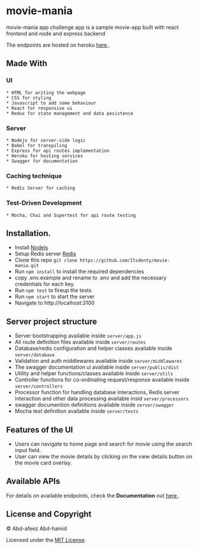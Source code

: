 # movie-mania

movie-mania app challenge app is a sample movie-app built with react frontend and node and express backend

The endpoints are hosted on heroku [ here ](https://movie-mania-20.herokuapp.com/api/v1/).

## Made With
  ### UI
    * HTML for writing the webpage
    * CSS for styling
    * Javascript to add some behaviour
    * React for responsive ui
    * Redux for state management and data pesistence
  
  ### Server
    * Nodejs for server-side logic
    * Babel for transpiling
    * Express for api routes implementation
    * Heroku for hosting services
    * Swagger for documentation

  ### Caching technique
    * Redis Server for caching
  
  ### Test-Driven Development
    * Mocha, Chai and Supertest for api route testing

## Installation.
  * Install [Nodejs](https://nodejs.org/en/download/)
  * Setup Redis server [Redis](https://redis.io/)
  * Clone this repo ``` git clone https://github.com/Itsdenty/movie-mania.git ```
  * Run ```npm install``` to install the required dependencies
  * copy .env.example and rename to .env and add the necessary credentials for each key.
  * Run ```npm test``` to fireup the tests
  * Run ```npm start``` to start the server
  * Navigate to http://localhost:3100

## Server project structure
  * Server bootstrapping available inside ```server/app.js```
  * All route definition files available inside ```server/routes```
  * Database/redis configuration and helper classes available inside ```server/database```
  * Validation and auth middlewares available inside ```server/middlewares```
  * The swagger documentation ui available inside ```server/public/dist```
  * Utility and helper functions/classes available inside ```server/utils```
  * Controller functions for co-ordinating request/response available inside ```server/controllers```
  * Processor function for handling database interactions, Redis server interaction and  other data processing available insid ```server/processors```
  * swagger documention definitions available inside ```server/swagger```
  * Mocha test definition available inside ```server/tests```

## Features of the UI
* Users can navigate to home page and search for movie using the search input field.
* User can view the movie details by clicking on the view details button on the movie card overlay.

## Available APIs
For details on available endpoints, check the **Documentation** out [ here ](https://movie-mania-20.herokuapp.com/api-docs/).

## License and Copyright
&copy; Abd-afeez Abd-hamid

Licensed under the [MIT License](LICENSE).
